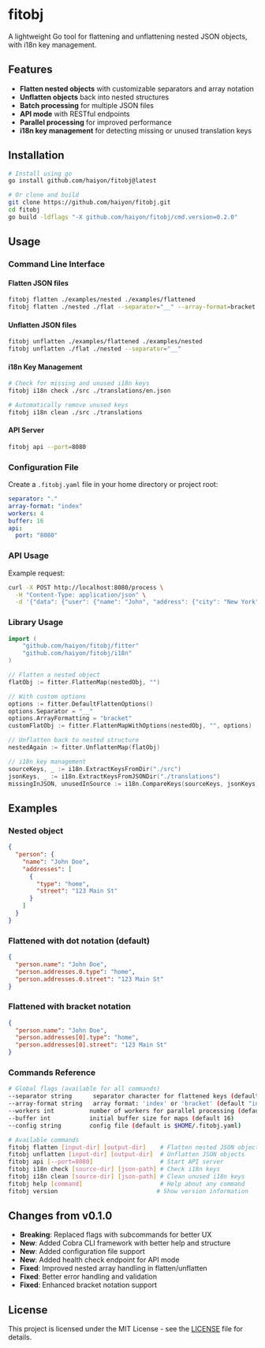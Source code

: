 # fitobj

A lightweight Go tool for flattening and unflattening nested JSON objects, with i18n key management.

## Features

- **Flatten nested objects** with customizable separators and array notation
- **Unflatten objects** back into nested structures
- **Batch processing** for multiple JSON files
- **API mode** with RESTful endpoints
- **Parallel processing** for improved performance
- **i18n key management** for detecting missing or unused translation keys

## Installation

```bash
# Install using go
go install github.com/haiyon/fitobj@latest

# Or clone and build
git clone https://github.com/haiyon/fitobj.git
cd fitobj
go build -ldflags "-X github.com/haiyon/fitobj/cmd.version=0.2.0"
```

## Usage

### Command Line Interface

#### Flatten JSON files

```bash
fitobj flatten ./examples/nested ./examples/flattened
fitobj flatten ./nested ./flat --separator="__" --array-format=bracket --workers=8
```

#### Unflatten JSON files

```bash
fitobj unflatten ./examples/flattened ./examples/nested
fitobj unflatten ./flat ./nested --separator="__"
```

#### i18n Key Management

```bash
# Check for missing and unused i18n keys
fitobj i18n check ./src ./translations/en.json

# Automatically remove unused keys
fitobj i18n clean ./src ./translations
```

#### API Server

```bash
fitobj api --port=8080
```

### Configuration File

Create a `.fitobj.yaml` file in your home directory or project root:

```yaml
separator: "."
array-format: "index"
workers: 4
buffer: 16
api:
  port: "8080"
```

### API Usage

Example request:

```bash
curl -X POST http://localhost:8080/process \
  -H "Content-Type: application/json" \
  -d '{"data": {"user": {"name": "John", "address": {"city": "New York"}}}, "reverse": false}'
```

### Library Usage

```go
import (
    "github.com/haiyon/fitobj/fitter"
    "github.com/haiyon/fitobj/i18n"
)

// Flatten a nested object
flatObj := fitter.FlattenMap(nestedObj, "")

// With custom options
options := fitter.DefaultFlattenOptions()
options.Separator = "__"
options.ArrayFormatting = "bracket"
customFlatObj := fitter.FlattenMapWithOptions(nestedObj, "", options)

// Unflatten back to nested structure
nestedAgain := fitter.UnflattenMap(flatObj)

// i18n key management
sourceKeys, _ := i18n.ExtractKeysFromDir("./src")
jsonKeys, _ := i18n.ExtractKeysFromJSONDir("./translations")
missingInJSON, unusedInSource := i18n.CompareKeys(sourceKeys, jsonKeys)
```

## Examples

### Nested object

```json
{
  "person": {
    "name": "John Doe",
    "addresses": [
      {
        "type": "home",
        "street": "123 Main St"
      }
    ]
  }
}
```

### Flattened with dot notation (default)

```json
{
  "person.name": "John Doe",
  "person.addresses.0.type": "home",
  "person.addresses.0.street": "123 Main St"
}
```

### Flattened with bracket notation

```json
{
  "person.name": "John Doe",
  "person.addresses[0].type": "home",
  "person.addresses[0].street": "123 Main St"
}
```

### Commands Reference

```bash
# Global flags (available for all commands)
--separator string      separator character for flattened keys (default ".")
--array-format string   array format: 'index' or 'bracket' (default "index")
--workers int          number of workers for parallel processing (default: CPU count)
--buffer int           initial buffer size for maps (default 16)
--config string        config file (default is $HOME/.fitobj.yaml)

# Available commands
fitobj flatten [input-dir] [output-dir]    # Flatten nested JSON objects
fitobj unflatten [input-dir] [output-dir]  # Unflatten JSON objects
fitobj api [--port=8080]                   # Start API server
fitobj i18n check [source-dir] [json-path] # Check i18n keys
fitobj i18n clean [source-dir] [json-path] # Clean unused i18n keys
fitobj help [command]                      # Help about any command
fitobj version                            # Show version information
```

## Changes from v0.1.0

- **Breaking**: Replaced flags with subcommands for better UX
- **New**: Added Cobra CLI framework with better help and structure
- **New**: Added configuration file support
- **New**: Added health check endpoint for API mode
- **Fixed**: Improved nested array handling in flatten/unflatten
- **Fixed**: Better error handling and validation
- **Fixed**: Enhanced bracket notation support

## License

This project is licensed under the MIT License - see the [LICENSE](LICENSE) file for details.
